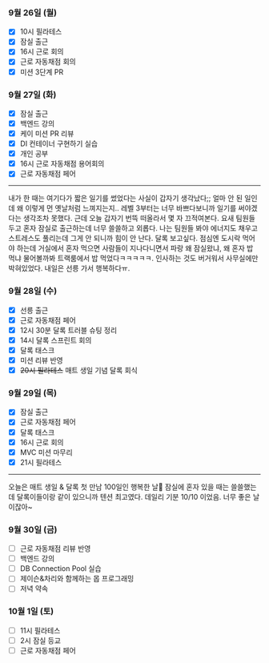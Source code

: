 ### 9월 26일 (월)
- [x] 10시 필라테스
- [x] 잠실 출근
- [x] 16시 근로 회의
- [x] 근로 자동채점 회의
- [x] 미션 3단계 PR

### 9월 27일 (화)
- [x] 잠실 출근
- [x] 백엔드 강의
- [x] 케이 미션 PR 리뷰
- [x] DI 컨테이너 구현하기 실습
- [x] 개인 공부
- [x] 16시 근로 자동채점 용어회의
- [x] 근로 자동채점 페어
---
내가 한 때는 여기다가 짧은 일기를 썼었다는 사실이 갑자기 생각났다;; 얼마 안 된 일인데 왜 이렇게 먼 옛날처럼 느껴지는지.. 레벨 3부터는 너무 바쁘다보니까 일기를 써야겠다는 생각조차 못했다. 근데 오늘 갑자기 번뜩 떠올라서 몇 자 끄적여본다.
요새 팀원들 두고 혼자 잠실로 출근하는데 너무 쓸쓸하고 외롭다. 나는 팀원들 봐야 에너지도 채우고 스트레스도 풀리는데 그게 안 되니까 힘이 안 난다. 달록 보고싶다.
점심엔 도시락 먹어야 하는데 거실에서 혼자 먹으면 사람들이 지나다니면서 파랑 왜 잠실왔냐, 왜 혼자 밥 먹냐 물어볼까봐 트랙룸에서 밥 먹었다ㅋㅋㅋㅋㅋ. 인사하는 것도 버거워서 사무실에만 박혀있었다. 내일은 선릉 가서 행복하다ㅠ.

### 9월 28일 (수)
- [x] 선릉 출근
- [x] 근로 자동채점 페어
- [x] 12시 30분 달록 트러블 슈팅 정리
- [x] 14시 달록 스프린트 회의
- [x] 달록 태스크
- [x] 미션 리뷰 반영
- [x] ~~20시 필라테스~~ 매트 생일 기념 달록 회식

### 9월 29일 (목)
- [x] 잠실 출근
- [x] 근로 자동채점 페어
- [x] 달록 태스크
- [x] 16시 근로 회의
- [x] MVC 미션 마무리
- [x] 21시 필라테스
---
오늘은 매트 생일 & 달록 첫 만남 100일인 행복한 날🥳 잠실에 혼자 있을 때는 쓸쓸했는데 달록이들이랑 같이 있으니까 텐션 최고였다. 데일리 기분 10/10 이었음. 너무 좋은 날이잖아~

### 9월 30일 (금)
- [ ] 근로 자동채점 리뷰 반영
- [ ] 백엔드 강의
- [ ] DB Connection Pool 실습
- [ ] 제이슨&차리와 함께하는 몹 프로그래밍
- [ ] 저녁 약속

### 10월 1일 (토)
- [ ] 11시 필라테스
- [ ] 2시 잠실 등교
- [ ] 근로 자동채점 페어
